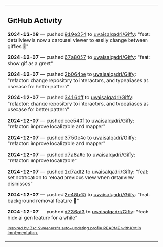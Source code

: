 <table><tr><td valign="top" width="100%">    

## GitHub Activity

**2024-12-08** — pushed [919e254](https://github.com/uwaisalqadri/Giffy/commits/919e25426678cb3cd144c70d97afd4953b71a7c8) to [uwaisalqadri/Giffy](https://github.com/uwaisalqadri/Giffy): "feat: detailview is now a carousel viewer to easily change between giffies 🎊"

**2024-12-07** — pushed [67a8057](https://github.com/uwaisalqadri/Giffy/commits/67a8057017597c0acf02cc0dc8f98e81a9d4970b) to [uwaisalqadri/Giffy](https://github.com/uwaisalqadri/Giffy): "feat: show gif as a greet"

**2024-12-07** — pushed [2b064be](https://github.com/uwaisalqadri/Giffy/commits/2b064be25f23dff5bbf9acc6aa0b1240bd9fa9c6) to [uwaisalqadri/Giffy](https://github.com/uwaisalqadri/Giffy): "refactor: change repository to interactors, and typealiases as usecase for better pattern"

**2024-12-07** — pushed [3416dff](https://github.com/uwaisalqadri/Giffy/commits/3416dffed2aff34a53cc28b89ac869ef886883f9) to [uwaisalqadri/Giffy](https://github.com/uwaisalqadri/Giffy): "refactor: change repository to interactors, and typealiases as usecase for better pattern"

**2024-12-07** — pushed [cce543f](https://github.com/uwaisalqadri/Giffy/commits/cce543fe8dcbc7b3a7f176a72298e80401f86958) to [uwaisalqadri/Giffy](https://github.com/uwaisalqadri/Giffy): "refactor: improve localizable and mapper"

**2024-12-07** — pushed [3750e4c](https://github.com/uwaisalqadri/Giffy/commits/3750e4c002ceaee46317a0b9a805f18fa5f1e2b3) to [uwaisalqadri/Giffy](https://github.com/uwaisalqadri/Giffy): "refactor: improve localizable and mapper"

**2024-12-07** — pushed [d7a8a6c](https://github.com/uwaisalqadri/Giffy/commits/d7a8a6c0cb5c30beeb86a92e26b4859c15fe8eaa) to [uwaisalqadri/Giffy](https://github.com/uwaisalqadri/Giffy): "refactor: improve localizable"

**2024-12-07** — pushed [1d7adf2](https://github.com/uwaisalqadri/Giffy/commits/1d7adf247c8dd4f7ae849517bd7c693ad1264b7e) to [uwaisalqadri/Giffy](https://github.com/uwaisalqadri/Giffy): "feat: set notification to reload previous view when detailview dismisses"

**2024-12-07** — pushed [2e48b65](https://github.com/uwaisalqadri/Giffy/commits/2e48b654a26bc533b2d6cad63f270216c9026b68) to [uwaisalqadri/Giffy](https://github.com/uwaisalqadri/Giffy): "feat: background removal feature 🚀"

**2024-12-07** — pushed [d736af3](https://github.com/uwaisalqadri/Giffy/commits/d736af3ca704bf4d36609c3857f4bff72074f3f3) to [uwaisalqadri/Giffy](https://github.com/uwaisalqadri/Giffy): "feat: hide ai gen feature for a while"
                
<sub><a href="https://github.com/ZacSweers/ZacSweers/">Inspired by Zac Sweeners's auto-updating profile README with Kotlin Implementation.</a></sub>
        